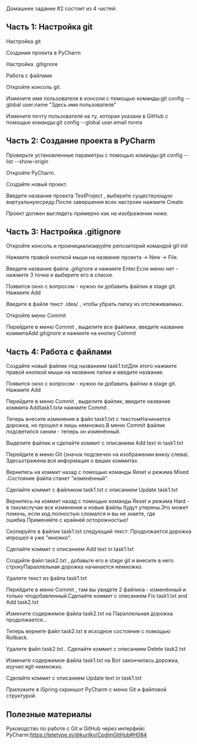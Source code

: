 Домашнее задание #2 состоит из 4 частей:

## Часть 1: Настройка git

Настройка git

Создание проекта в PyCharm

Настройка .gitignore

Работа с файлами

Откройте консоль git.

Измените имя пользователя в консоли с помощью команды:git config --global user.name "Здесь имя пользователя"

Измените почту пользователя на ту, которая указана в GitHub с помощью команды:git config --global user.email почта



## Часть 2: Создание проекта в PyCharm

Проверьте установленные параметры с помощью команды:git config --list --show-origin

Откройте PyCharm.

Создайте новый проект.

Введите название проекта TestProject , выберите существующую виртуальнуюсреду.После завершения всех настроек нажмите Create

Проект должен выглядеть примерно как на изображении ниже.



## Часть 3: Настройка .gitignore

Откройте консоль и проинициализируйте репозиторий командой git init

Нажмите правой кнопкой мыши на название проекта -> New -> File.

Введите название файла .gitignore и нажмите Enter.Если меню нет - нажмите 3 точки и выберите его в списке.

Появится окно с вопросом - нужно ли добавить файлик в stage git. Нажмите Add

Введите в файле текст .idea/ , чтобы убрать папку из отслеживаемых.

Откройте меню Commit

Перейдите в меню Commit , выделите все файлики, введите название коммитаAdd gitignore и нажмите на кнопку Commit



##  Часть 4: Работа с файлами

Создайте новый файлик под названием task1.txtДля этого нажмите правой кнопкой мыши на название папки и введите название.

Появится окно с вопросом - нужно ли добавить файлик в stage git. Нажмите Add

Перейдите в меню Commit , выделите файлик, введите название коммита Addtask1.txtи нажмите Commit .

Теперь внесите изменения в файл task1.txt с текстомНачинается дорожка, но прошел я лишь немножко.В меню Commit файлик подсветился синим - теперь он изменённый.

Выделите файлик и сделайте коммит с описанием Add text in task1.txt

Перейдите в меню Git (значок подсвечен на изображении внизу слева). Здесьотражена вся информация о ваших коммитах.

Вернитесь на коммит назад с помощью команды Reset и режима Mixed .Состояние файла станет "изменённый".

Сделайте коммит с файликом task1.txt с описанием Update task1.txt

Вернитесь на коммит назад с помощью команды Reset и режима Hard - в такомслучае все изменения и новые файлы будут утеряны.Это может помочь, если код полностью сломался и вы не знаете, где ошибка.Применяйте с крайней осторожностью!

Скопируйте в файлик task1.txt следующий текст: Продолжается дорожка ипрошел я уже "множко".

Сделайте коммит с описанием Add text in task1.txt

Создайте файл task2.txt , добавьте его в stage git и внесите в него строкуПараллельная дорожка начинается немножко.

Удалите текст из файла task1.txt

Перейдите в меню Commit , там вы увидете 2 файлика - изменённый и только чтодобавленный.Сделайте коммит с описанием Fix task1.txt and Add task2.txt

Измените содержимое файла task2.txt на Параллельная дорожка продолжается...

Теперь верните файл task2.txt в исходное состояние с помощью Rollback.

Удалите файл task2.txt . Сделайте коммит с описанием Delete task2.txt

Измените содержимое файла task1.txt на Вот закончилась дорожка, изучил яgit немножко.

Сделайте коммит с описанием Update text in task1.txt

Приложите в iSpring скриншот PyCharm с меню Git и файловой структурой.

## Полезные материалы

Руководство по работе с Git и GitHub через интерфейс PyCharm:https://teletype.in/@kurilkv/CodimGitHub#H084